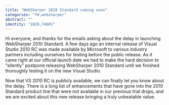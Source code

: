 ```yaml
---
title: "WebSharper 2010 Standard coming soon"
categories: "f#,websharper"
abstract: ""
identity: "1020,74601"
---
```

Hi everyone, and thanks for the emails asking about the delay in launching WebSharper 2010 Standard. A few days ago an internal release of Visual Studio 2010 RC was made available by Microsoft to various industry partners including ourselves for testing before the public release. As it came right at our official launch date we had to make the hard decision to “silently” postpone releasing WebSharper 2010 Standard until we finished thoroughly testing it on the new Visual Studio.

Now that VS 2010 RC is publicly available, we can finally let you know about the delay. There is a long list of enhancements that have gone into the 2010 Standard product line that were not available in our previous trial drops, and we are excited about this new release bringing a truly unbeatable value.
